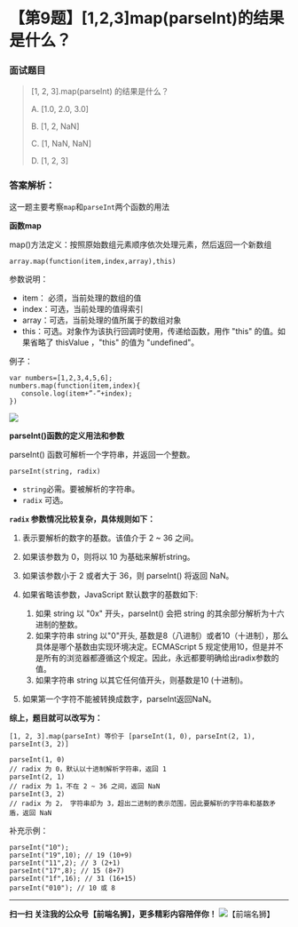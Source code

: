 # 【第9题】[1,2,3]map(parseInt)的结果是什么？

### 面试题目

> [1, 2, 3].map(parseInt) 的结果是什么？
>
> A. [1.0, 2.0, 3.0]
>
> B. [1, 2, NaN]
>
> C. [1, NaN, NaN]
>
> D. [1, 2, 3]

### 答案解析：

这一题主要考察`map`和`parseInt`两个函数的用法

**函数map**

map()方法定义：按照原始数组元素顺序依次处理元素，然后返回一个新数组

```
array.map(function(item,index,array),this)
```
参数说明：

- item： 必须，当前处理的数组的值
- index：可选，当前处理的值得索引
- array：可选，当前处理的值所属于的数组对象
- this：可选。对象作为该执行回调时使用，传递给函数，用作 "this" 的值。如果省略了 thisValue ，"this" 的值为 "undefined"。

例子：
```
var numbers=[1,2,3,4,5,6];
numbers.map(function(item,index){
   console.log(item+”-”+index);
})
```

![](https://img-blog.csdn.net/20180808111038974?watermark/2/text/aHR0cHM6Ly9ibG9nLmNzZG4ubmV0L3dpbGxhcmRfY3Vp/font/5a6L5L2T/fontsize/400/fill/I0JBQkFCMA==/dissolve/70)

**parseInt()函数的定义用法和参数**

parseInt() 函数可解析一个字符串，并返回一个整数。
```
parseInt(string, radix)
```

- `string`必需。要被解析的字符串。
- `radix` 可选。

**`radix` 参数情况比较复杂，具体规则如下：**
          
1. 表示要解析的数字的基数。该值介于 2 ~ 36 之间。

2. 如果该参数为 0，则将以 10 为基础来解析string。
          
3. 如果该参数小于 2 或者大于 36，则 parseInt() 将返回 NaN。
4. 如果省略该参数，JavaScript 默认数字的基数如下:
    1. 如果 string 以 "0x" 开头，parseInt() 会把 string 的其余部分解析为十六进制的整数。
    2. 如果字符串 string 以"0"开头, 基数是8（八进制）或者10（十进制），那么具体是哪个基数由实现环境决定。ECMAScript 5 规定使用10，但是并不是所有的浏览器都遵循这个规定。因此，永远都要明确给出radix参数的值。
    3. 如果字符串 string 以其它任何值开头，则基数是10 (十进制)。
5. 如果第一个字符不能被转换成数字，parseInt返回NaN。

**综上，题目就可以改写为：**
```
[1, 2, 3].map(parseInt) 等价于 [parseInt(1, 0), parseInt(2, 1), parseInt(3, 2)]

parseInt(1, 0)
// radix 为 0，默认以十进制解析字符串，返回 1
parseInt(2, 1)
// radix 为 1，不在 2 ~ 36 之间，返回 NaN
parseInt(3, 2)
// radix 为 2， 字符串却为 3，超出二进制的表示范围，因此要解析的字符串和基数矛盾，返回 NaN
```

补充示例：
```
parseInt("10");
parseInt("19",10); // 19 (10+9)
parseInt("11",2); // 3 (2+1)
parseInt("17",8); // 15 (8+7)
parseInt("1f",16); // 31 (16+15)
parseInt("010"); // 10 或 8
```

***
 **扫一扫 关注我的公众号【前端名狮】，更多精彩内容陪伴你！**
![【前端名狮】](../images/7.png)
